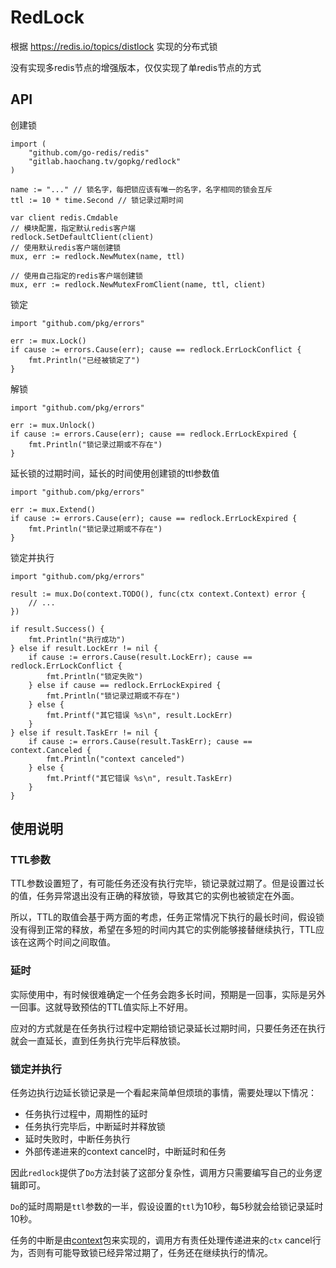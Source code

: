 # RedLock

根据 https://redis.io/topics/distlock 实现的分布式锁

没有实现多redis节点的增强版本，仅仅实现了单redis节点的方式

## API

创建锁
```golang
import (
	"github.com/go-redis/redis"
	"gitlab.haochang.tv/gopkg/redlock"
)

name := "..." // 锁名字，每把锁应该有唯一的名字，名字相同的锁会互斥
ttl := 10 * time.Second	// 锁记录过期时间

var client redis.Cmdable
// 模块配置，指定默认redis客户端
redlock.SetDefaultClient(client)
// 使用默认redis客户端创建锁
mux, err := redlock.NewMutex(name, ttl)

// 使用自己指定的redis客户端创建锁
mux, err := redlock.NewMutexFromClient(name, ttl, client)
```

锁定
```golang
import "github.com/pkg/errors"

err := mux.Lock()
if cause := errors.Cause(err); cause == redlock.ErrLockConflict {
	fmt.Println("已经被锁定了")
}
```

解锁
```golang
import "github.com/pkg/errors"

err := mux.Unlock()
if cause := errors.Cause(err); cause == redlock.ErrLockExpired {
	fmt.Println("锁记录过期或不存在")
}
```

延长锁的过期时间，延长的时间使用创建锁的ttl参数值
```golang
import "github.com/pkg/errors"

err := mux.Extend()
if cause := errors.Cause(err); cause == redlock.ErrLockExpired {
	fmt.Println("锁记录过期或不存在")
}
```

锁定并执行
```golang
import "github.com/pkg/errors"

result := mux.Do(context.TODO(), func(ctx context.Context) error {
	// ...
})

if result.Success() {
	fmt.Println("执行成功")
} else if result.LockErr != nil {
	if cause := errors.Cause(result.LockErr); cause == redlock.ErrLockConflict {
		fmt.Println("锁定失败")
	} else if cause == redlock.ErrLockExpired {
		fmt.Println("锁记录过期或不存在")
	} else {
		fmt.Printf("其它错误 %s\n", result.LockErr)
	}
} else if result.TaskErr != nil {
	if cause := errors.Cause(result.TaskErr); cause == context.Canceled {
		fmt.Println("context canceled")
	} else {
		fmt.Printf("其它错误 %s\n", result.TaskErr)
	}
}
```

## 使用说明

### TTL参数

TTL参数设置短了，有可能任务还没有执行完毕，锁记录就过期了。但是设置过长的值，任务异常退出没有正确的释放锁，导致其它的实例也被锁定在外面。

所以，TTL的取值会基于两方面的考虑，任务正常情况下执行的最长时间，假设锁没有得到正常的释放，希望在多短的时间内其它的实例能够接替继续执行，TTL应该在这两个时间之间取值。

### 延时

实际使用中，有时候很难确定一个任务会跑多长时间，预期是一回事，实际是另外一回事。这就导致预估的TTL值实际上不好用。

应对的方式就是在任务执行过程中定期给锁记录延长过期时间，只要任务还在执行就会一直延长，直到任务执行完毕后释放锁。

### 锁定并执行

任务边执行边延长锁记录是一个看起来简单但烦琐的事情，需要处理以下情况：

- 任务执行过程中，周期性的延时
- 任务执行完毕后，中断延时并释放锁
- 延时失败时，中断任务执行
- 外部传递进来的context cancel时，中断延时和任务

因此`redlock`提供了`Do`方法封装了这部分复杂性，调用方只需要编写自己的业务逻辑即可。

`Do`的延时周期是`ttl`参数的一半，假设设置的`ttl`为10秒，每5秒就会给锁记录延时10秒。

任务的中断是由[context](https://golang.org/pkg/context)包来实现的，调用方有责任处理传递进来的`ctx` cancel行为，否则有可能导致锁已经异常过期了，任务还在继续执行的情况。
